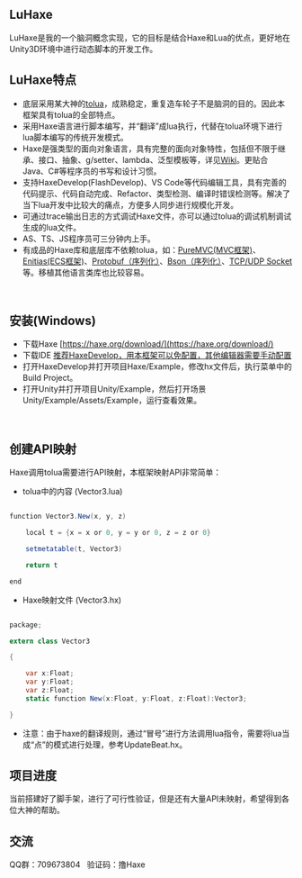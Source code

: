 
## LuHaxe
LuHaxe是我的一个脑洞概念实现，它的目标是结合Haxe和Lua的优点，更好地在Unity3D环境中进行动态脚本的开发工作。
## LuHaxe特点
* 底层采用某大神的[tolua](https://github.com/topameng/tolua)，成熟稳定，重复造车轮子不是脑洞的目的。因此本框架具有tolua的全部特点。
* 采用Haxe语言进行脚本编写，并“翻译”成lua执行，代替在tolua环境下进行lua脚本编写的传统开发模式。
* Haxe是强类型的面向对象语言，具有完整的面向对象特性，包括但不限于继承、接口、抽象、g/setter、lambda、泛型模板等，详见[Wiki](https://en.wikipedia.org/wiki/Haxe)。更贴合Java、C#等程序员的书写和设计习惯。
* 支持HaxeDevelop(FlashDevelop)、VS Code等代码编辑工具，具有完善的代码提示、代码自动完成、Refactor、类型检测、编译时错误检测等。解决了当下lua开发中比较大的痛点，方便多人同步进行规模化开发。
* 可通过trace输出日志的方式调试Haxe文件，亦可以通过tolua的调试机制调试生成的lua文件。
* AS、TS、JS程序员可三分钟内上手。
* 有成品的Haxe库和底层库不依赖tolua，如：[PureMVC(MVC框架)](https://github.com/PureMVC/puremvc-haxe-multicore-framework)、[Enitias(ECS框架)](https://github.com/montonero/entithax)、[Protobuf（序列化）](https://github.com/nitrobin/protohx)、[Bson（序列化）](https://github.com/qifun/json-stream)、[TCP/UDP Socket](https://github.com/MattTuttle/hxnet)等。移植其他语言类库也比较容易。

<br />

## 安装(Windows)
* 下载Haxe [https://haxe.org/download/](https://haxe.org/download/)
* 下载IDE [推荐HaxeDevelop，用本框架可以免配置，其他编辑器需要手动配置](https://haxe.org/documentation/introduction/editors-and-ides.html)
* 打开HaxeDevelop并打开项目Haxe/Example，修改hx文件后，执行菜单中的Build Project。
* 打开Unity并打开项目Unity/Example，然后打开场景Unity/Example/Assets/Example，运行查看效果。
<br />

## 创建API映射
Haxe调用tolua需要进行API映射，本框架映射API非常简单：
* tolua中的内容 (Vector3.lua)
```csharp

function Vector3.New(x, y, z)				

	local t = {x = x or 0, y = y or 0, z = z or 0}

	setmetatable(t, Vector3)						

	return t

end
```

* Haxe映射文件 (Vector3.hx)
```csharp

package;

extern class Vector3 

{

	var x:Float;
	var y:Float;
	var z:Float;
	static function New(x:Float, y:Float, z:Float):Vector3;

}
```
* 注意：由于haxe的翻译规则，通过“冒号”进行方法调用lua指令，需要将lua当成“点”的模式进行处理，参考UpdateBeat.hx。

## 项目进度
当前搭建好了脚手架，进行了可行性验证，但是还有大量API未映射，希望得到各位大神的帮助。 
<br />

## 交流
QQ群：709673804  
验证码：撸Haxe


